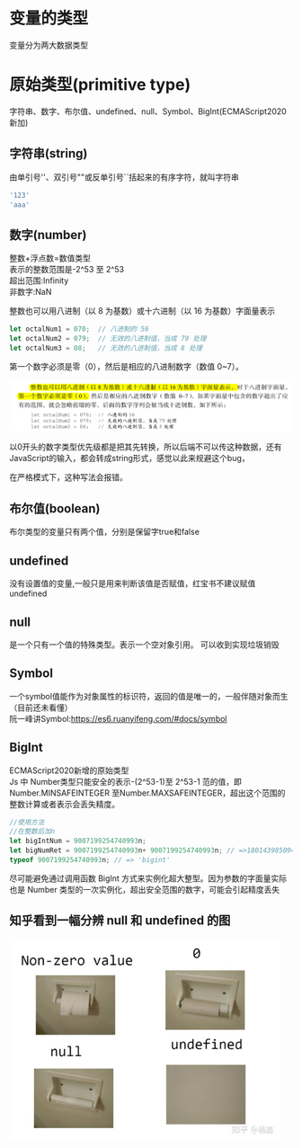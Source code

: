# 变量的类型
变量分为两大数据类型

# 原始类型(primitive type)
字符串、数字、布尔值、undefined、null、Symbol、BigInt(ECMAScript2020 新加)</br>

 

## 字符串(string)
由单引号''、双引号""或反单引号``括起来的有序字符，就叫字符串

```Javascript
'123'
'aaa'
```

## 数字(number)
整数+浮点数=数值类型 <br/>
表示的整数范围是-2^53 至 2^53<br/>
超出范围:Infinity <br/>
非数字:NaN<br/>

整数也可以用八进制（以 8 为基数）或十六进制（以 16 为基数）字面量表示

```javascript
let octalNum1 = 070;  // 八进制的 56 
let octalNum2 = 079;  // 无效的八进制值，当成 79 处理 
let octalNum3 = 08;   // 无效的八进制值，当成 8 处理 
```

第一个数字必须是零（0），然后是相应的八进制数字（数值 0~7）。

![alt 8进制](./img/以0开头的8进制转换.png "以0开头的8进制转换")

以0开头的数字类型优先级都是把其先转换，所以后端不可以传这种数据，还有JavaScript的输入，都会转成string形式，感觉以此来规避这个bug，

在严格模式下，这种写法会报错。

## 布尔值(boolean)

布尔类型的变量只有两个值，分别是保留字true和false
## undefined
没有设置值的变量,一般只是用来判断该值是否赋值，红宝书不建议赋值undefined
## null
是一个只有一个值的特殊类型。表示一个空对象引用。
可以收到实现垃圾销毁
## Symbol
一个symbol值能作为对象属性的标识符，返回的值是唯一的，一般伴随对象而生（目前还未看懂）<br />
阮一峰讲Symbol:<a href="https://es6.ruanyifeng.com/#docs/symbol">https://es6.ruanyifeng.com/#docs/symbol</a>

## BigInt
ECMAScript2020新增的原始类型<br />
Js 中 Number类型只能安全的表示-(2^53-1)至 2^53-1 范的值，即Number.MINSAFEINTEGER 至Number.MAXSAFEINTEGER，超出这个范围的整数计算或者表示会丢失精度。<br />
```Javascript
//使用方法 
//在整数后加n
let bigIntNum = 9007199254740993n;
let bigNumRet = 9007199254740993n+ 9007199254740993n; // =>18014398509481986n
typeof 9007199254740993n; // => 'bigint'
```
尽可能避免通过调用函数 BigInt 方式来实例化超大整型。因为参数的字面量实际也是 Number 类型的一次实例化，超出安全范围的数字，可能会引起精度丢失

## 知乎看到一幅分辨 null 和 undefined 的图

<img src="./img/undifinedOrNull.png" alt="alt justify" title="判断" style="zoom: 80%;" />